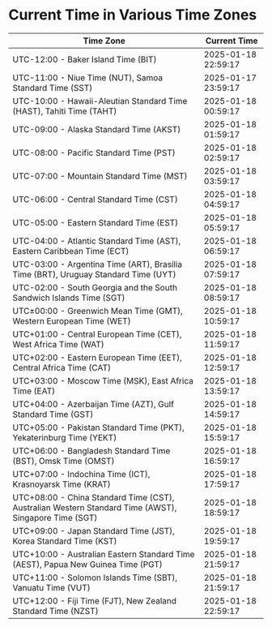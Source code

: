 # Current Time in Various Time Zones

| Time Zone | Current Time |
|-----------|--------------|
| UTC-12:00 - Baker Island Time (BIT) | 2025-01-18 22:59:17 |
| UTC-11:00 - Niue Time (NUT), Samoa Standard Time (SST) | 2025-01-17 23:59:17 |
| UTC-10:00 - Hawaii-Aleutian Standard Time (HAST), Tahiti Time (TAHT) | 2025-01-18 00:59:17 |
| UTC-09:00 - Alaska Standard Time (AKST) | 2025-01-18 01:59:17 |
| UTC-08:00 - Pacific Standard Time (PST) | 2025-01-18 02:59:17 |
| UTC-07:00 - Mountain Standard Time (MST) | 2025-01-18 03:59:17 |
| UTC-06:00 - Central Standard Time (CST) | 2025-01-18 04:59:17 |
| UTC-05:00 - Eastern Standard Time (EST) | 2025-01-18 05:59:17 |
| UTC-04:00 - Atlantic Standard Time (AST), Eastern Caribbean Time (ECT) | 2025-01-18 06:59:17 |
| UTC-03:00 - Argentina Time (ART), Brasília Time (BRT), Uruguay Standard Time (UYT) | 2025-01-18 07:59:17 |
| UTC-02:00 - South Georgia and the South Sandwich Islands Time (SGT) | 2025-01-18 08:59:17 |
| UTC±00:00 - Greenwich Mean Time (GMT), Western European Time (WET) | 2025-01-18 10:59:17 |
| UTC+01:00 - Central European Time (CET), West Africa Time (WAT) | 2025-01-18 11:59:17 |
| UTC+02:00 - Eastern European Time (EET), Central Africa Time (CAT) | 2025-01-18 12:59:17 |
| UTC+03:00 - Moscow Time (MSK), East Africa Time (EAT) | 2025-01-18 13:59:17 |
| UTC+04:00 - Azerbaijan Time (AZT), Gulf Standard Time (GST) | 2025-01-18 14:59:17 |
| UTC+05:00 - Pakistan Standard Time (PKT), Yekaterinburg Time (YEKT) | 2025-01-18 15:59:17 |
| UTC+06:00 - Bangladesh Standard Time (BST), Omsk Time (OMST) | 2025-01-18 16:59:17 |
| UTC+07:00 - Indochina Time (ICT), Krasnoyarsk Time (KRAT) | 2025-01-18 17:59:17 |
| UTC+08:00 - China Standard Time (CST), Australian Western Standard Time (AWST), Singapore Time (SGT) | 2025-01-18 18:59:17 |
| UTC+09:00 - Japan Standard Time (JST), Korea Standard Time (KST) | 2025-01-18 19:59:17 |
| UTC+10:00 - Australian Eastern Standard Time (AEST), Papua New Guinea Time (PGT) | 2025-01-18 21:59:17 |
| UTC+11:00 - Solomon Islands Time (SBT), Vanuatu Time (VUT) | 2025-01-18 21:59:17 |
| UTC+12:00 - Fiji Time (FJT), New Zealand Standard Time (NZST) | 2025-01-18 22:59:17 |
